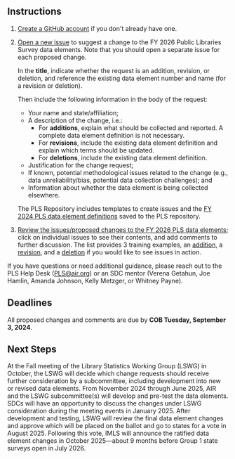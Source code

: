 ## Instructions

1. [Create a GitHub account](https://github.com/join) if you don't already have one.

2. [Open a new issue](https://github.com/IMLS/public-libraries-survey/issues/new) to suggest a change to the FY 2026 Public Libraries Survey data elements. Note that you should open a separate issue for each proposed change. 

   In the **title**, indicate whether the request is an addition, revision, or deletion, and reference the existing data element number and name (for a revision or deletion).
   
   Then include the following information in the body of the request:

   * Your name and state/affiliation;
   * A description of the change, i.e.:
      * For **additions**, explain what should be collected and reported. A complete data element definition is not necessary.
      * For **revisions**, include the existing data element definition and explain which terms should be updated.
      * For **deletions**, include the existing data element definition.
   * Justification for the change request;
   * If known, potential methodological issues related to the change (e.g., data unreliability/bias, potential data collection challenges); and
   * Information about whether the data element is being collected elsewhere.

   The PLS Repository includes templates to create issues and the [FY 2024 PLS data element definitions](https://github.com/IMLS/public-libraries-survey/blob/master/FY%202024%20PLS%20Data%20Elements.pdf) saved to the PLS repository. 

3. [Review the issues/proposed changes to the FY 2026 PLS data elements](https://github.com/IMLS/public-libraries-survey/issues); click on individual issues to see their contents, and add comments to further discussion.  The list provides 3 training examples, an [addition](https://github.com/IMLS/public-libraries-survey/issues/56), a [revision](https://github.com/IMLS/public-libraries-survey/issues/57), and a [deletion](https://github.com/IMLS/public-libraries-survey/issues/58) if you would like to see issues in action. 

If you have questions or need additional guidance, please reach out to the PLS Help Desk (PLS@air.org) or an SDC mentor (Verena Getahun, Joe Hamlin, Amanda Johnson, Kelly Metzger, or Whitney Payne). 


## Deadlines
All proposed changes and comments are due by **COB Tuesday, September 3, 2024**.


## Next Steps
At the Fall meeting of the Library Statistics Working Group (LSWG) in October, the LSWG will decide which change requests should receive further consideration by a subcommittee, including development into new or revised data elements. From November 2024 through June 2025, AIR and the LSWG subcommittee(s) will develop and pre-test the data elements. SDCs will have an opportunity to discuss the changes under LSWG consideration during the meeting events in January 2025. After development and testing, LSWG will review the final data element changes and approve which will be placed on the ballot and go to states for a vote in August 2025. Following this vote, IMLS will announce the ratified data element changes in October 2025—about 9 months before Group 1 state surveys open in July 2026.
